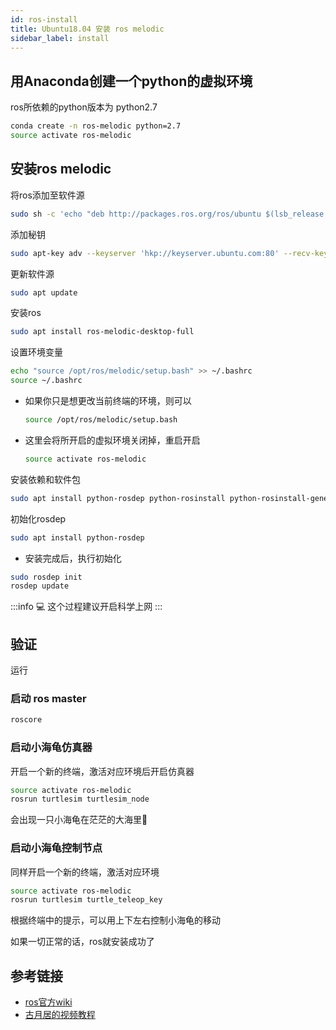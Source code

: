 ```yaml
---
id: ros-install
title: Ubuntu18.04 安装 ros melodic
sidebar_label: install
---
```


## 用Anaconda创建一个python的虚拟环境

ros所依赖的python版本为 python2.7

``` bash
conda create -n ros-melodic python=2.7
source activate ros-melodic
```

## 安装ros melodic
将ros添加至软件源

``` bash
sudo sh -c 'echo "deb http://packages.ros.org/ros/ubuntu $(lsb_release -sc) main" > /etc/apt/sources.list.d/ros-latest.list'
```

添加秘钥

``` bash
sudo apt-key adv --keyserver 'hkp://keyserver.ubuntu.com:80' --recv-key C1CF6E31E6BADE8868B172B4F42ED6FBAB17C654
```

更新软件源

``` bash
sudo apt update
```

安装ros

``` bash
sudo apt install ros-melodic-desktop-full
```

设置环境变量

``` bash
echo "source /opt/ros/melodic/setup.bash" >> ~/.bashrc
source ~/.bashrc
```
- 如果你只是想更改当前终端的环境，则可以
  
  ``` bash
  source /opt/ros/melodic/setup.bash
  ```
- 这里会将所开启的虚拟环境关闭掉，重启开启
  ``` bash
  source activate ros-melodic
  ```

安装依赖和软件包

``` bash
sudo apt install python-rosdep python-rosinstall python-rosinstall-generator python-wstool build-essential
```

初始化rosdep

``` bash
sudo apt install python-rosdep
```

- 安装完成后，执行初始化
  
``` bash
sudo rosdep init
rosdep update
```

:::info :computer:
这个过程建议开启科学上网
:::

## 验证
运行

### 启动 ros master
``` bash
roscore
```

### 启动小海龟仿真器
开启一个新的终端，激活对应环境后开启仿真器
``` bash
source activate ros-melodic
rosrun turtlesim turtlesim_node
```
会出现一只小海龟在茫茫的大海里:turtle:

### 启动小海龟控制节点
同样开启一个新的终端，激活对应环境
``` bash
source activate ros-melodic
rosrun turtlesim turtle_teleop_key
```

根据终端中的提示，可以用上下左右控制小海龟的移动

如果一切正常的话，ros就安装成功了

## 参考链接
- [ros官方wiki](http://wiki.ros.org/melodic/Installation/Ubuntu)
- [古月居的视频教程](https://www.bilibili.com/video/BV1zt411G7Vn?p=5)